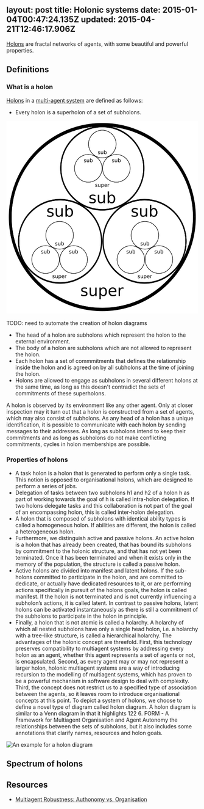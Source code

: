 layout: post
title: Holonic systems
date: 2015-01-04T00:47:24.135Z
updated: 2015-04-21T12:46:17.906Z
---

[Holons](./life-as-a-holon) are fractal networks of agents, with some beautiful and powerful properties.

## Definitions

### What is a holon

[Holons](./life-as-a-holon) in a [multi-agent system](https://en.wikipedia.org/wiki/Multi-agent_system) are defined as follows:

- Every holon is a superholon of a set of subholons.

![](./holonic-systems/super-sub-3.svg)

TODO: need to automate the creation of holon diagrams

- The head of a holon are subholons which represent the holon to the external environment.
- The body of a holon are subholons which are not allowed to represent the holon.
- Each holon has a set of commmitments that defines the relationship inside the holon and is agreed on by all subholons at the time of joining the holon.
- Holons are allowed to engage as subholons in several different holons at the same time, as long as this doesn't contradict the sets of commitments of these superholons.

A holon is observed by its environment like any other agent. Only at closer inspection may it turn out that a holon is constructred from a set of agents, which may also consist of subholons. As any head of a holon has a unique identification, it is possible to communicate with each holon by sending messages to their addresses. As long as subholons intend to keep their commitments and as long as subholons do not make conflicting commitments, cycles in holon memberships are possible.


### Properties of holons

- A task holon is a holon that is generated to perform only a single task.  This notion is opposed to organisational holons, which are designed to perform a series of jobs.
- Delegation of tasks between two subholons h1 and h2 of a holon h as part of working towards the goal of h is called intra-holon delegation.  If two holons delegate tasks and this collaboration is not part of the goal of an encompassing holon, this is called inter-holon delegation.
- A holon that is composed of subholons with identical ability types is called a homogeneous holon. If abilities are different, the holon is called a heterogeneous holon.
- Furthermore, we distinguish active and passive holons. An active holon is a holon that has already been created, that has bound its subholons by commitment to the holonic structure, and that has not yet been terminated. Once it has been terminated and when it exists only in the memory of the population, the structure is called a passive holon.
- Active holons are divided into manifest and latent holons. If the sub-holons committed to participate in the holon, and are committed to dedicate, or actually have dedicated resources to it, or are performing actions specifically in pursuit of the holons goals, the holon is called manifest. If the holon is not terminated and is not currently influencing a subholon’s actions, it is called latent. In contrast to passive holons, latent holons can be activated instantaneously as there is still a commitment of the subholons to participate in the holon in principle.
- Finally, a holon that is not atomic is called a holarchy. A holarchy of which all nested subholons have only a single head holon, i.e. a holarchy with a tree-like structure, is called a hierarchical holarchy.  The advantages of the holonic concept are threefold. First, this technology preserves compatibility to multiagent systems by addressing every holon as an agent, whether this agent represents a set of agents or not, is encapsulated. Second, as every agent may or may not represent a larger holon, holonic multiagent systems are a way of introducing recursion to the modelling of multiagent systems, which has proven to be a powerful mechanism in software design to deal with complexity. Third, the concept does not restrict us to a specified type of association between the agents, so it leaves room to introduce organisational concepts at this point. To depict a system of holons, we choose to define a novel type of diagram called holon diagram. A holon diagram is similar to a Venn diagram in that it highlights 122 6. FORM - A Framework for Multiagent Organisation and Agent Autonomy the relationships between the sets of subholons, but it also includes some annotations that clarify names, resources and holon goals.

![An example for a holon diagram](./holonic-systems/holon-diagram.png)

## Spectrum of holons

## Resources

- [Multiagent Robustness: Authonomy vs. Organisation](http://www.researchgate.net/publication/235424370_Multiagent_Robustness_Autonomy_vs._Organisation/file/d912f511621b522bea.pdf)

